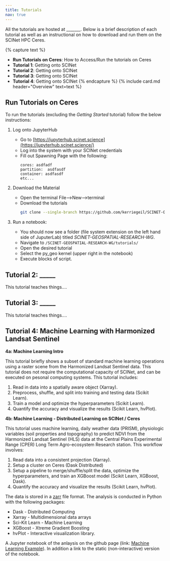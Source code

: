 ```yaml
---
title: Tutorials
nav: true
---
```


All the tutorials are hosted at _______. Below is a brief description of each tutorial as well as an instructional on how to download and run them on the SCINet HPC Ceres.

{% capture text %}
* **Run Tutorials on Ceres**: How to Access/Run the tutorials on Ceres
* **Tutorial 1**: Getting onto SCINet
* **Tutorial 2**: Getting onto SCINet
* **Tutorial 3**: Getting onto SCINet
* **Tutorial 4**: Getting onto SCINet
{% endcapture %}
{% include card.md header="Overview" text=text %}

## Run Tutorials on Ceres

To run the tutorials (excluding the *Getting Started* tutorial) follow the below instructions:

1. Log onto JupyterHub
   * Go to [https://jupyterhub.scinet.science](https://jupyterhub.scinet.science/)
   * Log into the system with your SCINet credentials
   * Fill out Spawning Page with the following:
     ```
     cores: asdfadf
     partition:  asdfasdf
     container: asdfasdf
     etc...
     ```

2. Download the Material
   * Open the terminal File-->New-->terminal
   * Download the tutorials
      ```bash
      git clone --single-branch https://github.com/kerriegeil/SCINET-GEOSPATIAL-RESEARCH-WG.git
      ```
3. Run a notebook:
   * You should now see a folder (file system extension on the left hand side of JuputerLab) titled *SCINET-GEOSPATIAL-RESEARCH-WG*.
   * Navigate to ```/SCINET-GEOSPATIAL-RESEARCH-WG/tutorials/```
   * Open the desired tutorial
   * Select the py_geo kernel (upper right in the notebook)
   * Execute blocks of script.

## Tutorial 2: _____

This tutorial teaches things....

## Tutorial 3: _____

This tutorial teaches things....

## Tutorial 4: Machine Learning with Harmonized Landsat Sentinel

**4a: Machine Learning Intro**

This tutorial briefly shows a subset of standard machine learning operations using a raster scene from the Harmonized Landsat Sentinel data. This tutorial does not require the computational capacity of SCINet, and can be executed on pesonal computing systems. This tutorial includes:

1. Read in data into a spatially aware object (Xarray).
2. Preprocess, shuffle, and split into training and testing data (Scikit Learn).
3. Train a model and optimize the hyperparameters (Scikit Learn).
4. Quantify the accuracy and visualize the results (Scikit Learn, hvPlot).

**4b: Machine Learning - Distributed Learning on SCINet / Ceres**

This tutorial uses machine learning, daily weather data (PRISM), physiologic variables (soil properties and topography) to predict NDVI from the Harmonized Landsat Sentinel (HLS) data at the Central Plains Experimental Range (CPER) Long Term Agro-ecosystem Research station. This workflow involves:

1. Read data into a consistent projection (Xarray).
2. Setup a cluster on Ceres (Dask Distributed)
3. Setup a pipeline to merge/shuffle/split the data, optimize the hyperparameters, and train an XGBoost model (Scikit Learn, XGBoost, Dask).
4. Quantify the accuracy and visualize the results (Scikit Learn, hvPlot).

The data is stored in a [zarr](https://zarr.readthedocs.io/en/stable/) file format. The analysis is conducted in Python with the following packages:

   * Dask - Distributed Computing
   * Xarray - Multidimensional data arrays
   * Sci-Kit Learn - Machine Learning
   * XGBoost - Xtreme Gradient Boosting
   * hvPlot - Interactive visualization library.

A Jupyter notebook of the anlaysis on the github page (link: [Machine Learning Example]()). In addition a link to the static (non-interactive) version of the notebook.